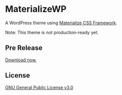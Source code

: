 # MaterializeWP
A WordPress theme using [Materialize CSS Framework](https://github.com/Dogfalo/materialize).

Note: This theme is not production-ready yet.

## Pre Release
[Download now.](https://github.com/theakshaydhiman/materializewp/releases/download/0.3.0/materializewp-v0.3.0.zip)

## License
[GNU General Public License v3.0](https://github.com/theakshaydhiman/materializewp/blob/master/LICENSE)
